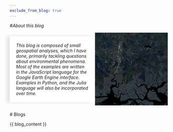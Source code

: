 ```yaml
---
exclude_from_blog: true
---
```


#*About this blog*
<div class="container">
  <div class="text-left">
  <i>  This blog is composed of small geospatial analyses, which I have done, primarily tackling questions about environmental phenomena. Most of the examples are written in the JavaScript language for the Google Earth Engine interface. Examples in Python, and the Julia language will also be incorporated over time.</i>
  </div>
  <div class="image-right">
    <img src="posts/img/cropped-david.jpg" alt="Centered Image">
  </div>
</div>

<style>
  .container {
    display: flex;
    align-items: center;
    justify-content: space-between;
  }

  .text-left {
    flex: 1;
    background-color: white;
    padding: 20px;
    box-shadow: -10px 0px 10px rgba(0, 0, 0, 0.1); /* Add a shade effect to the left */
  }

  .image-right {
    flex: 1;
    text-align: right;
  }
</style>
<br>
# Blogs

{{ blog_content }}